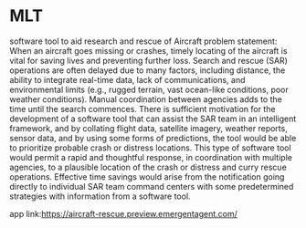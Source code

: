 # MLT
software tool to aid research and rescue of Aircraft
problem statement:
When an aircraft goes missing or crashes, timely locating of the aircraft is vital for saving lives and preventing further loss. Search and rescue (SAR) operations are often delayed due to many factors, including distance, the ability to integrate real-time data, lack of communications, and environmental limits (e.g., rugged terrain, vast ocean-like conditions, poor weather conditions). Manual coordination between agencies adds to the time until the search commences. There is sufficient motivation for the development of a software tool that can assist the SAR team in an intelligent framework, and by collating flight data, satellite imagery, weather reports, sensor data, and by using some forms of predictions, the tool would be able to prioritize probable crash or distress locations. This type of software tool would permit a rapid and thoughtful response, in coordination with multiple agencies, to a plausible location of the crash or distress and curry rescue operations. Effective time savings would arise from the notification going directly to individual SAR team command centers with some predetermined strategies with information from a software tool.

app link:https://aircraft-rescue.preview.emergentagent.com/




